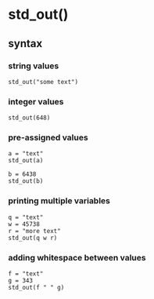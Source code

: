 # std_out()
## syntax
### string values

```properties
std_out("some text")
```

### integer values

```properties
std_out(648)
```

### pre-assigned values

```properties
a = "text"
std_out(a)
```

```properties
b = 6438
std_out(b)
```

### printing multiple variables

```properties
q = "text"
w = 45738
r = "more text"
std_out(q w r)
```

### adding whitespace between values

```properties
f = "text"
g = 343
std_out(f " " g)
```